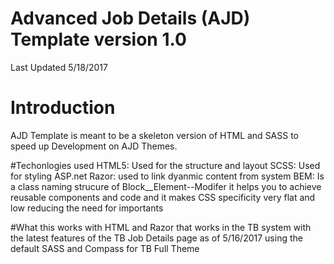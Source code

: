 # Advanced Job Details (AJD) Template version 1.0
Last Updated 5/18/2017

# Introduction
AJD Template is meant to be a skeleton version of HTML and SASS to speed up
Development on AJD Themes.

#Techonlogies used
HTML5: Used for the structure and layout
SCSS: Used for styling
ASP.net Razor: used to link dyanmic content from system
BEM: Is a class naming strucure of Block__Element--Modifer it helps you to
achieve reusable components and code and it makes CSS specificity very flat
and low reducing the need for importants

#What this works with
HTML and Razor that works in the TB system with the latest features of
the TB Job Details page as of 5/16/2017
using the default SASS and Compass for TB Full Theme
